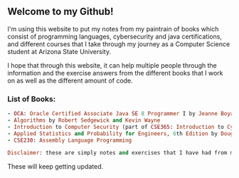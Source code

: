 ## Welcome to my Github!

I'm using this website to put my notes from my paintrain of books which consist of programming languages, cybersecurity and java certifications, and different courses that I take through my journey as a Computer Science student at Arizona State University. 

I hope that through this website, it can help multiple people through the information and the exercise answers from the different books that I work on as well as the different amount of code. 

### List of Books:

```ruby
- OCA: Oracle Certified Associate Java SE 8 Programmer I by Jeanne Boyarsky and Scott Selikoff
- Algorithms by Robert Sedgewick and Kevin Wayne
- Introduction to Computer Security (part of CSE365: Introduction to Cyber Assurance)
- Applied Statistics and Probability for Engineers, 6th Edition by Douglas C. Montgomery (part of IEE380: Applied Statistics)
- CSE230: Assembly Language Programming

Disclaimer: these are simply notes and exercises that I have had from my self study endeavors and my classes. 
```
These will keep getting updated. 
